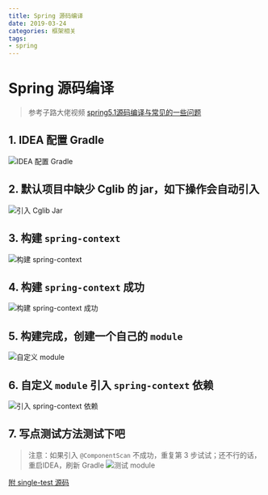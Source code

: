 ```yaml
---
title: Spring 源码编译
date: 2019-03-24
categories: 框架相关
tags:
- spring
---
```


# Spring 源码编译
> 参考子路大佬视频 [spring5.1源码编译与常见的一些问题](https://www.bilibili.com/video/BV1XJ41117tT)

## 1. IDEA 配置 Gradle
![IDEA 配置 Gradle](https://gitee.com/AmosWang/resource/raw/master/image/spring/compile/spring-compile.1.idea-2019.3.png)

## 2. 默认项目中缺少 Cglib 的 jar，如下操作会自动引入
![引入 Cglib Jar](https://gitee.com/AmosWang/resource/raw/master/image/spring/compile/spring-compile.2.gradle.core-build.png)

## 3. 构建 `spring-context`
![构建 spring-context](https://gitee.com/AmosWang/resource/raw/master/image/spring/compile/spring-compile.3.context.run-test.png)

## 4. 构建 `spring-context` 成功
![构建 spring-context 成功](https://gitee.com/AmosWang/resource/raw/master/image/spring/compile/spring-compile.4.context.run-test.succ.png)

## 5. 构建完成，创建一个自己的 `module`
![自定义 module](https://gitee.com/AmosWang/resource/raw/master/image/spring/compile/spring-compile.5.new-moudle.png)

## 6. 自定义 `module` 引入 `spring-context` 依赖
![引入 spring-context 依赖](https://gitee.com/AmosWang/resource/raw/master/image/spring/compile/spring-compile.6.new-moudle.rely.png)

## 7. 写点测试方法测试下吧
> 注意：如果引入 `@ComponentScan` 不成功，重复第 3 步试试；还不行的话，重启IDEA，刷新 Gradle
![测试 module](https://gitee.com/AmosWang/resource/raw/master/image/spring/compile/spring-compile.7.new-moudle.test.png)

[附 single-test 源码](https://gitee.com/AmosWang/spring-framework/tree/amos-5.1.x/single-test)